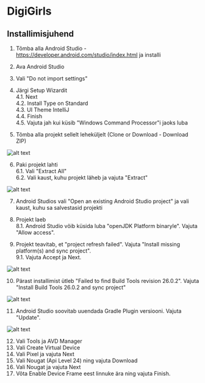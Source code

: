 # DigiGirls

## Installimisjuhend

1. Tõmba alla Android Studio - https://developer.android.com/studio/index.html ja installi
2. Ava Android Studio
3. Vali "Do not import settings"
4. Järgi Setup Wizardit  
  4.1. Next  
  4.2. Install Type on Standard  
  4.3. UI Theme IntelliJ  
  4.4. Finish  
  4.5. Vajuta jah kui küsib "Windows Command Processor"i jaoks luba 
  
5. Tõmba alla projekt sellelt leheküljelt (Clone or Download - Download ZIP)

![alt text](https://lh3.googleusercontent.com/dbGY4dzcfu-zIZTzimzpPLRfOnPPU-L9HXLPHbakKlSXykid0jA7SHHShKlm-YpyAqRRxAq2InGFRzH2fhnMSllpEx0qzB0_q4BWP50arxM0tDfd7i32eKKikJwc4Plq7nyjjZaXZP907yWS6CHP-nHgSHttLFGnCgg4_xGMMBpcTpiwmwgLclrLY3KpIwkeko3VZIcaObjN4ll2PdaLhM_uLBng2NWlm-7GETV0O331lFtFULPdHtWVAi_R_PiAqilpUfN-506Lg7hT9EhCpA4ZuucQyaDr7FTFoz0oI7EnwpTG8enyOUgR9z2XZc19t-2eJ_YzWC0Y3vkNc3Z1rWp6j5MPa-9mBE8o7tADySclgisFYZT60clTmwJmhNZ8-g8H89HE9y1LrmKY_CJOSeLTE0Rq4-uyAbf91STpgbqlfAw3bA_36QmyGdRL2krt0Zw5d58Yqt7uOUEhO8tpaM7IAQZpwOpSiwn-SXy_pr163etmdrwBg9SZD-1yzKMGeeupPEsdbOGCoPjRb_576qzQtZ3OpJvGXbyAWUKWi9Mpu8kLwSfm1kVZzrKLM1wsEnOD0dXK-qL6om9f0Cy-qWIyKjSC20xYMrznjMQ=w505-h285-no)

6. Paki projekt lahti  
  6.1. Vali "Extract All"  
  6.2. Vali kaust, kuhu projekt läheb ja vajuta "Extract"
  
![alt text](https://lh3.googleusercontent.com/BoWSlQ9FTobxn3r2IJHFOp5ROienqkSZJl9pX_HBpH_QeoctL8AGzfGXVzEDrXcAAvqdNyyDGZ66ptjwWeHZWiEbp81uh9DevNEru8tnFiOTvTzqZqDzwFXOsDMvot6oBj5ww4FexQTfagJ07O9_OF1LvRLA89kKEwFdaPPaC4aprhbawWGquGlecAaFaJ_bKiYLEQYd0hZLFXaa5LoYVv4GFLugLUL1FqoPg0tvm8x8HZ5a74hcGKwg8FeYFOTKK5zmU3hCe3mTUG7LyV4x5mBq-GcM9sGpc-BxuM5a6ry_SP9gQ5qL19i4wsXC1tKDF9W1Rxu1AC8UpGE-YfvJS1VilF3K7j3RM7LyE0ly-AeAXrqHRwCtBqqtQ27iA0LbaTMis8AOxbCUrQnlP521qmxnxsW5bre2Lm-tvEaxW1ASx7uNwbu6nBdMmu9iIQeNuiEbwTCjs7qi6kd4bwxMpqb8pr_c0XSXeQ0wdHtKW-5wjbpDa9svBZk6K6gvEffDVBb_QrcD4YIJ8eYzJz11q3ZWDNztx7nGYLLhoRQXIpA8gC_O9EKgFuJQ-RbzP9VeViYqpUWe465W-zhZCaR2SwMZFLO5kHDuUxFJWBg=w601-h192-no)
  
7. Android Studios vali "Open an existing Android Studio project" ja vali kaust, kuhu sa salvestasid projekti
8. Projekt laeb  
  8.1. Android Studio võib küsida luba "openJDK Platform binaryle". Vajuta "Allow access".  
  
9. Projekt teavitab, et "project refresh failed". Vajuta "Install missing platform(s) and sync project".  
  9.1. Vajuta Accept ja Next.  
  
![alt text](https://lh3.googleusercontent.com/qteTSwEmD1lw8ird2tSRpxOHIXMc6FKwY3KUANpinFECg2h-rMYe-OLH_-8FkZQNoFrnMvlyeB9pAf28F7MRjppY-tDwzormi5E3Wmi3d3iEKIL-mpNBfMMGAIQiuwlCRhcWYndt9U4QydCigqy4lqtx-OT5Ea4Lyg33lB67rInr76LD78XS9lq62LRNAIIgQyH1ZS5IETF6fiNkPo7iGWXOviiLdO-CM_3QEAHwmrNklfNg7kjbsciyLtc4_Mw04HVRS1M2FD21TQwthtv7DMnjAvzXefDBCnX2MVneC9gZPhN0Vty1OOJPax07f3Kw4K6qVKYYhXcTIc3gN1Mp-Xyu6tebA_Babz2rtqoerTaecyAPCGs8eVyN_c6VxFSx45Y_mUnktcREKzDnnCetbslLC4VgmyYVc1zeA8mk-HM4guBU1R3fqtXHFO9G2MvczDoY8tftHc8jn_dGJq-gnZNDIZ91svyZcXXqrsAO1ydHBSlDAmjZQQMnt_SH-Tya9rxum4nNcmZc2bTyWlz-GCHlTVL5As2ZhB_bR94kKQDkHS_rnAcXOhMne_BvWuyEM_xzME5DZFiV6RTx4rdAT8K-4qK3WSL7Yqxhhgk=w955-h148-no)
  
10. Pärast installimist ütleb "Failed to find Build Tools revision 26.0.2". Vajuta "Install Build Tools 26.0.2 and sync project"  

![alt text](https://lh3.googleusercontent.com/6jQHPLNDWwvrZ_6oojx8U5-D2w_JObLuDAIOTXjkbg_OY7qQ2ICvfsMCLe5q3C5_kg0GfgBq8pst3ksI7MuogY2vsug3n9-rG6HL1MmIrbHEnqUPMsjmJfkmMMbi0f44LYz9yw5gIU1RI-4YmJAeivreUZe2oIE6vULHmT8_a2MoH4QA-qMbAN00p9V0yrpbgs8Hm7ULQYKf_Pw8hupDrqRZ7c3JtzMmwUTSnJe6dJDX0Wb6TKYHNEtLeXdv4-Bzul4JOcAyzNKZan4hwjH3YRE33bkYN_DtGpqbGl3ZX_T_EliMEtvtq93QfNLgMANIzsMxsNYz0O7XIlHpB1BNOzT92R85vLlJUtea8-lnvEINKBPO-SmYaGrt48uGUkKXcHJrlDjb0Vwd-X9X-mcqZjBPte9La5GBIfbpJMZXcOz2WeyYoZaZKFzCq8q925KcLGLXUErX9ZdR72gTGRL8pyt-fgteuvelaAHd5XhoE8Ay_AaRnl11MSTiYtL6wvdZfE9tw33AhnDy6bZHCbtTfuBeooS8bCcJF2Uv6b7JYANQ-fdgTnlgErv2dF1EqTcO_Zw9Q0wWtO9hWC6T9vvt_ulMoxufnZGmhe1eW08=w1337-h351-no)

11. Android Studio soovitab uuendada Gradle Plugin versiooni. Vajuta "Update".  

![alt text](https://lh3.googleusercontent.com/G933J1xy98NRaK9A3EJRqQLFVAix9eZ6hoTjak-XeIlF_3E4xiPiH-rkjAUlPyI_uKPoZJW4w1gM2PM93VsHAF6-rvimHbxySvYdy9M3u1nT02peT2OYyWeMn6SkXfIxniH4mi6sV_aybk_NodG4XA8EY5SMvoJIGPgie4Z-eobZM3i1z80oqWnuFQtaaFUyLwEaFPrhGeR3_-JS2jyT3Miks9F58-AHN6tlEwgm05gn8u3K33in4wVrmbs15TBtxN7CfLnCn4sj0LgyzXmJvw-GWG2MzaWAHM_NCQ3s0DbeQDH65otkJ1qTL9gUA74vqRtTwRL0mcDRCJ_KF-ZBE9d8rMUoCj6bFUqNauRVo-p1JPgImKbMwTP5U-M5MQBfVyH0UkkcKUHCmUTXn1H2-R68jkEHzd7mqAUjinrB0AMFiIdhr4zk9FTaZG43Vyyxr3YZnvJewzpBhkkVg2OjEv1bzNH4DQOS7wUWdPIzYnoUQZn_uxihXwfnSVW7M02SYSTrvqkMJOBW9Wy4XRUcWdCZ9sphPPNv-ynPVhXpZ2RGBEaIvv8jpmS84PLJ2IIBXERoLFBK1JEO-7fVc8THeQGck2DvUpDpahJSfhU=w705-h306-no)

12. Vali Tools ja AVD Manager  
13. Vali Create Virtual Device  
14. Vali Pixel ja vajuta Next
15. Vali Nougat (Api Level 24) ning vajuta Download
16. Vali Nougat ja vajuta Next
17. Võta Enable Device Frame eest linnuke ära ning vajuta Finish.
